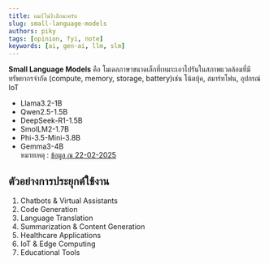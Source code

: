 ```yaml
---
title: ผม(ไม่)เล็กนะครับ
slug: small-language-models
authors: piky
tags: [opinion, fyi, note]
keywords: [ai, gen-ai, llm, slm]
---
```

**Small Language Models** คือ โมเดลภาษาขนาดเล็กที่เหมาะเอาไปรันในสภาพแวดล้อมที่มีทรัพยากรจำกัด (compute, memory, storage, battery)เช่น โน้ตบุ้ค, สมาร์ทโฟน, อุปกรณ์ IoT 
- Llama3.2-1B
- Qwen2.5-1.5B
- DeepSeek-R1-1.5B
- SmolLM2-1.7B
- Phi-3.5-Mini-3.8B
- Gemma3-4B  
หมายเหตุ : [ข้อมูล ณ 22-02-2025](https://huggingface.co/blog/jjokah/small-language-model)
## ตัวอย่างการประยุกต์ใช้งาน
<!-- truncate -->
1. Chatbots & Virtual Assistants
2. Code Generation
3. Language Translation
4. Summarization & Content Generation
5. Healthcare Applications
6. IoT & Edge Computing
7. Educational Tools